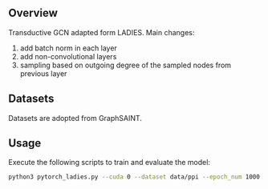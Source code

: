 ## Overview

Transductive GCN adapted form LADIES. Main changes: 
1) add batch norm in each layer
2) add non-convolutional layers
3) sampling based on outgoing degree of the sampled nodes from previous layer

## Datasets
Datasets are adopted from GraphSAINT. 

## Usage

Execute the following scripts to train and evaluate the model:

```bash
python3 pytorch_ladies.py --cuda 0 --dataset data/ppi --epoch_num 1000 # Train GCN with LADIES on ppi graph.
```

